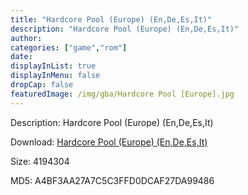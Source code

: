 ```yaml
---
title: "Hardcore Pool (Europe) (En,De,Es,It)"
description: "Hardcore Pool (Europe) (En,De,Es,It)"
author: 
categories: ["game","rom"]
date: 
displayInList: true
displayInMenu: false
dropCap: false
featuredImage: /img/gba/Hardcore Pool [Europe].jpg
---
```


Description: Hardcore Pool (Europe) (En,De,Es,It)

Download: <a style="text-decoration:underline;" href="https://mega.nz/#!nDJCDQiY!SgYvyrANh0oS_409zihOMj2TaEsHMi481nG_5MEfIN4" target = "_blank" rel = "nofollow" > Hardcore Pool (Europe) (En,De,Es,It)</a>

Size: 4194304

MD5: A4BF3AA27A7C5C3FFD0DCAF27DA99486


